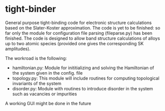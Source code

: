 # tight-binder
General purpose tight-binding code for electronic structure calculations based on the Slater-Koster approximation.
The code is yet to be finished: so far only the module for configuration file parsing (fileparse.py) has been finished. 
The code is designed to allow band structure calculations of alloys up to two atomic species (provided one gives the corresponding SK amplitudes).

The workroad is the following:
- hamiltonian.py: Module for inititializing and solving the Hamiltonian of the system given in the config. file
- topology.py: This module will include routines for computing topological invariants of the system
- disorder.py: Module with routines to introduce disorder in the system such as vacancies or impurities

A working GUI might be done in the future
